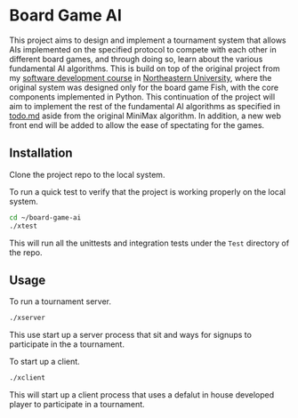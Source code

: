 # Board Game AI

This project aims to design and implement a tournament system that allows AIs implemented on the specified protocol to compete with each other in different board games, and through doing so, learn about the various fundamental AI algorithms. This is build on top of the original project from my [software development course](https://felleisen.org/matthias/4500-f20/assignments.html) in [Northeastern University](https://www.northeastern.edu/), where the original system was designed only for the board game Fish, with the core components implemented in Python. This continuation of the project will aim to implement the rest of the fundamental AI algorithms as specified in [todo.md](https://github.com/JCDevSpace/board-game-ai/blob/master/todo.md#ai-algorithms) aside from the original MiniMax algorithm. In addition, a new web front end will be added to allow the ease of spectating for the games.

## Installation

Clone the project repo to the local system.

To run a quick test to verify that the project is working properly on the local system.  

```bash
cd ~/board-game-ai
./xtest
```

This will run all the unittests and integration tests under the `Test` directory of the repo.

## Usage

To run a tournament server.

```bash
./xserver
```

This use start up a server process that sit and ways for signups to participate in the a tournament.

To start up a client.

```bash
./xclient
```

This will start up a client process that uses a defalut in house developed player to participate in a tournament.  
